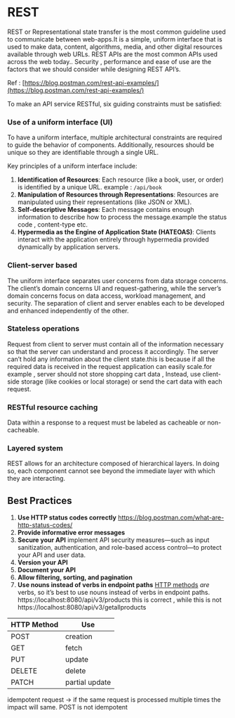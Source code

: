 # REST

REST or Representational state transfer is the most common guideline used to communicate between web-apps.It is a simple, uniform interface that is used to make data, content, algorithms, media, and other digital resources available through web URLs. REST APIs are the most common APIs used across the web today.. Security , performance and ease of use are the factors that we should consider while designing REST API’s.

Ref : [https://blog.postman.com/rest-api-examples/](https://blog.postman.com/rest-api-examples/)

To make an API service RESTful, six guiding constraints must be satisfied:

### Use of a uniform interface (UI)

To have a uniform interface, multiple architectural constraints are required to guide the behavior of components. Additionally, resources should be unique so they are identifiable through a single URL.

Key principles of a uniform interface include:

1. **Identification of Resources**: Each resource (like a book, user, or order) is identified by a unique URL. example :  `/api/book`
2. **Manipulation of Resources through Representations**: Resources are manipulated using their representations (like JSON or XML).
3. **Self-descriptive Messages**: Each message contains enough information to describe how to process the message.example the status code , content-type etc. 
4. **Hypermedia as the Engine of Application State (HATEOAS)**: Clients interact with the application entirely through hypermedia provided dynamically by application servers.

### Client-server based

The uniform interface separates user concerns from data storage concerns. The client’s domain concerns UI and request-gathering, while the server’s domain concerns focus on data access, workload management, and security. The separation of client and server enables each to be  developed and enhanced independently of the other.

### Stateless operations

Request from client to server must contain all of the information necessary so that the server can understand and process it accordingly. The server can’t hold any information about the client state.this is because if all the required data is received in the request application can easily scale.for example , server should not store shopping cart data , Instead, use client-side storage (like cookies or local storage) or send the cart data with each request.

### RESTful resource caching

Data within a response to a request must be labeled as cacheable or non-cacheable.

### Layered system

REST allows for an architecture composed of hierarchical layers. In doing so, each component cannot see beyond the immediate layer with which they are interacting.

## Best Practices

1. **Use HTTP status codes correctly**
https://blog.postman.com/what-are-http-status-codes/
2. **Provide informative error messages**
3. **Secure your API**
implement API security measures—such as input sanitization, authentication, and role-based access control—to protect your API and user data.
4. **Version your API**
5. **Document your API**
6. **Allow filtering, sorting, and pagination**
7. **Use nouns instead of verbs in endpoint paths**
[HTTP methods](https://blog.postman.com/what-are-http-methods/) *are* verbs, so it’s best to use nouns instead of verbs in endpoint paths.
https://localhost:8080/api/v3/products this is correct , while this is not https://localhost:8080/api/v3/getallproducts

| HTTP Method | Use |
| --- | --- |
| POST | creation |
| GET | fetch |
| PUT | update |
| DELETE | delete |
| PATCH | partial update |

idempotent request → if the same request is processed multiple times the impact will same. POST is not idempotent